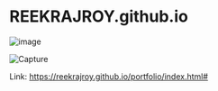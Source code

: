 # REEKRAJROY.github.io
![image](https://user-images.githubusercontent.com/55712612/100550612-34175580-32a1-11eb-9bed-1c9d2b3b1ea6.png)

![Capture](https://user-images.githubusercontent.com/55712612/116131980-a4a88e00-a6ea-11eb-9c75-08956424368d.PNG)



Link: https://reekrajroy.github.io/portfolio/index.html#
